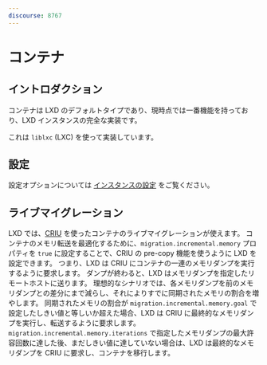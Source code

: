 ```yaml
---
discourse: 8767
---
```


# コンテナ
## イントロダクション
コンテナは LXD のデフォルトタイプであり、現時点では一番機能を持っており、LXD インスタンスの完全な実装です。

これは `liblxc` (LXC) を使って実装しています。

## 設定
設定オプションについては [インスタンスの設定](instances.md) をご覧ください。

## ライブマイグレーション
LXD では、[CRIU](http://criu.org) を使ったコンテナのライブマイグレーションが使えます。
コンテナのメモリ転送を最適化するために、`migration.incremental.memory` プロパティを `true` に設定することで、CRIU の pre-copy 機能を使うように LXD を設定できます。
つまり、LXD は CRIU にコンテナの一連のメモリダンプを実行するように要求します。
ダンプが終わると、LXD はメモリダンプを指定したリモートホストに送ります。
理想的なシナリオでは、各メモリダンプを前のメモリダンプとの差分にまで減らし、それによりすでに同期されたメモリの割合を増やします。
同期されたメモリの割合が `migration.incremental.memory.goal` で設定したしきい値と等しいか超えた場合、LXD は CRIU に最終的なメモリダンプを実行し、転送するように要求します。
`migration.incremental.memory.iterations` で指定したメモリダンプの最大許容回数に達した後、まだしきい値に達していない場合は、LXD は最終的なメモリダンプを CRIU に要求し、コンテナを移行します。
